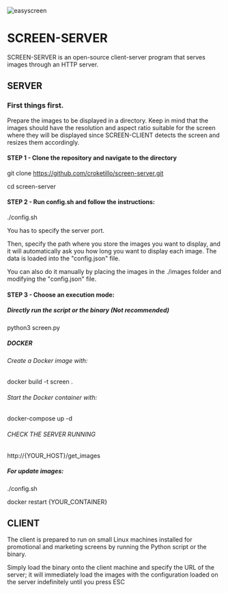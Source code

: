 ![easyscreen](https://github.com/croketillo/screen-server/assets/131451882/86b1b0e1-244c-4550-a7bc-8f92c62086b1)

# SCREEN-SERVER

SCREEN-SERVER is an open-source client-server program that serves images through an HTTP server.


## SERVER
### First things first.

Prepare the images to be displayed in a directory. Keep in mind that the images should have the resolution and aspect ratio suitable for the screen where they will be displayed since SCREEN-CLIENT detects the screen and resizes them accordingly.

#### STEP 1 - Clone the repository and navigate to the directory

git clone https://github.com/croketillo/screen-server.git

cd screen-server

#### STEP 2 - Run config.sh and follow the instructions:

./config.sh

You has to specify the server port.

Then, specify the path where you store the images you want to display, and it will automatically ask you how long you want to display each image. The data is loaded into the "config.json" file.

You can also do it manually by placing the images in the ./images folder and modifying the "config.json" file.

#### STEP 3 - Choose an execution mode:
##### Directly run the script or the binary (Not recommended)

python3 screen.py

##### DOCKER
###### Create a Docker image with:

docker build -t screen .

###### Start the Docker container with:

docker-compose up -d

###### CHECK THE SERVER RUNNING 

http://{YOUR_HOST}/get_images



##### For update images:

./config.sh

docker restart {YOUR_CONTAINER}



## CLIENT

The client is prepared to run on small Linux machines installed for promotional and marketing screens by running the Python script or the binary.

Simply load the binary onto the client machine and specify the URL of the server; it will immediately load the images with the configuration loaded on the server indefinitely until you press ESC


